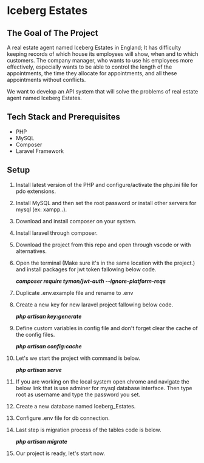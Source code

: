 # Iceberg Estates

## The Goal of The Project

A real estate agent named Iceberg Estates in England; It has difficulty keeping records of which house its employees will show, when and to which customers. The company manager, who wants to use his employees more effectively, especially wants to be able to control the length of the appointments, the time they allocate for appointments, and all these appointments without conflicts.

We want to develop an API system that will solve the problems of real estate agent named Iceberg Estates.

## Tech Stack and Prerequisites

* PHP
* MySQL
* Composer
* Laravel Framework

## Setup

1. Install latest version of the PHP and configure/activate the php.ini file for pdo extensions.
2. Install MySQL and then set the root password or install other servers for mysql (ex: xampp..).
3. Download and install composer on your system.
4. Install laravel through composer.
5. Download the project from this repo and open through vscode or with alternatives.
6. Open the terminal (Make sure it's in the same location with the project.) and install packages for jwt token fallowing below code.

    ***composer require tymon/jwt-auth --ignore-platform-reqs***
    
7. Duplicate .env.example file and rename to .env
8. Create a new key for new laravel project fallowing below code.

    ***php artisan key:generate***
    
9. Define custom variables in config file and don't forget clear the cache of the config files.

    ***php artisan config:cache***
    
11. Let's we start the project with command is below.

    ***php artisan serve***
    
11. If you are working on the local system open chrome and navigate the below link that is use adminer for mysql database interface. Then type root as username and type the password you set.
12. Create a new database named Iceberg_Estates.
13. Configure .env file for db connection.
14. Last step is migration process of the tables code is below.

    ***php artisan migrate***
    
15. Our project is ready, let's start now.



